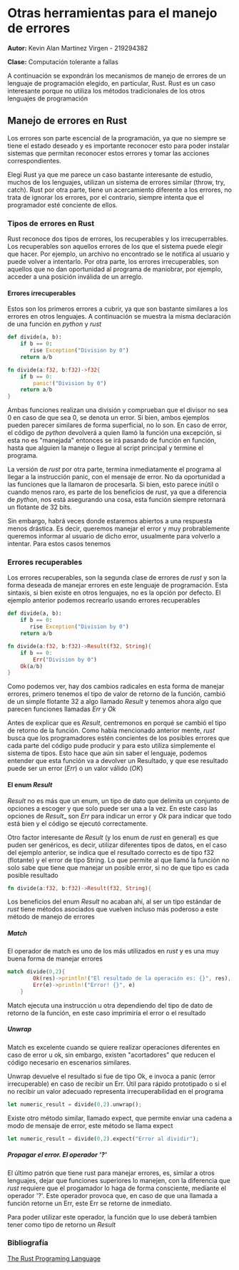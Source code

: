 # Otras herramientas para el manejo de errores

**Autor:** Kevin Alan Martinez Virgen - 219294382

**Clase:** Computación tolerante a fallas

A continuación se expondrán los mecanismos de manejo de errores de un lenguaje
de programación elegido, en particular, Rust. Rust es un caso interesante
porque no utiliza los métodos tradicionales de los otros lenguajes de
programación

## Manejo de errores en Rust

Los errores son parte escencial de la programación, ya que no siempre se tiene
el estado deseado y es importante reconocer esto para poder instalar sistemas
que permitan reconocer estos errores y tomar las acciones correspondientes.

Elegí Rust ya que me parece un caso bastante interesante de estudio, muchos de
los lenguajes, utilizan un sistema de errores similar (throw, try, catch).
Rust por otra parte, tiene un acercamiento diferente a los errores, no trata de
ignorar los errores, por el contrario, siempre intenta que el programador esté
conciente de ellos.

### Tipos de errores en Rust

Rust reconoce dos tipos de errores, los recuperables y los irrecuperrables.
Los recuperables son aquellos errores de los que el sistema puede elegir que hacer.
Por ejemplo, un archivo no encontrado se le notifica al usuario y puede volver
a intentarlo. Por otra parte, los errores irrecuperables, son aquellos que no 
dan oportunidad al programa de maniobrar, por ejemplo, acceder a una posición
inválida de un arreglo.

#### Errores irrecuperables

Estos son los primeros errores a cubrir, ya que son bastante similares a los
errores en otros lenguajes. A continuación se muestra la misma declaración
de una función en _python_ y _rust_ 

```py
def divide(a, b):
    if b == 0:
       rise Exception("Division by 0")
    return a/b
```

```rs
fn divide(a:f32, b:f32)->f32{
    if b == 0:
        panic!("Division by 0")
    return a/b
}
```

Ambas funciones realizan una división y comprueban que el divisor no sea 0
en caso de que sea 0, se denota un error. Si bien, ambos ejemplos pueden parecer
similares de forma superficial, no lo son. En caso de error, el código de _python_ 
devolverá a quien llamó la función una excepción, si esta no es "manejada" entonces
se irá pasando de función en función, hasta que alguien la maneje o llegue al
script principal y termine el programa.

La versión de _rust_ por otra parte, termina inmediatamente el programa al llegar 
a la instrucción panic, con el mensaje de error. No da oportunidad a las funciones
que la llamaron de procesarla. Si bien, esto parece inútil o cuando menos raro,
es parte de los beneficios de _rust_, ya que a diferencia de _python_, nos está
asegurando una cosa, esta función siempre retornará un flotante de 32 bits.

Sin embargo, habrá veces donde estaremos abiertos a una respuesta menos drástica.
Es decir, queremos manejar el error y muy probrablemente queremos informar al 
usuario de dicho error, usualmente para volverlo a intentar. Para estos casos 
tenemos

### Errores recuperables
Los errores recuperables, son la segunda clase de errores de _rust_ y son la
forma deseada de manejar errores en este lenguaje de programación. Esta sintaxis,
si bien existe en otros lenguajes, no es la opción por defecto. El ejemplo anterior
podemos recrearlo usando errores recuperables

```py
def divide(a, b):
    if b == 0:
       rise Exception("Division by 0")
    return a/b
```

```rs
fn divide(a:f32, b:f32)->Result(f32, String){
    if b == 0:
        Err("Division by 0")
    Ok(a/b)
}
```

Como podemos ver, hay dos cambios radicales en esta forma de manejar errores,
primero tenemos el tipo de valor de retorno de la función, cambió de un simple
flotante 32 a algo llamado _Result_ y tenemos ahora algo que parecen funciones
llamadas _Err_ y _Ok_

Antes de explicar que es _Result_, centremonos en porqué se cambió el tipo de 
retorno de la función. Como había mencionado anterior mente, _rust_ busca que 
los programadores estén concientes de los posibles errores que cada parte del
código pude producir y para esto utiliza simplemente el sistema de tipos.
Esto hace que aún sin saber el lenguaje, podemos entender que esta función va a 
devolver un Resultado, y que ese resultado puede ser un error (_Err_) o un valor
válido (_OK_)

#### El enum _Result_

_Result_ no es más que un enum, un tipo de dato que delimita un conjunto de opciones
a escoger y que solo puede ser una a la vez. En este caso las opciones de _Result__
son _Err_ para indicar un error y _Ok_ para indicar que todo está bien y el código
se ejecutó correctamente.

Otro factor interesante de _Result_ (y los enum de _rust_ en general) es que 
puden ser genéricos, es decir, utilizar diferentes tipos de datos, en el caso 
del ejemplo anterior, se indica que el resultado correcto es de tipo f32 (flotante)
y el error de tipo String. Lo que permite al que llamó la función no solo sabe
que tiene que manejar un posible error, si no de que tipo es cada posible resultado

```rs
fn divide(a:f32, b:f32)->Result(f32, String){
```

Los beneficios del enum _Result_ no acaban ahí, al ser un tipo estándar de _rust_
tiene métodos asociados que vuelven incluso más poderoso a este método de manejo
de errores

##### Match

El operador de match es uno de los más utilizados en _rust_ y es una muy buena
forma de manejar errores

```rs
match divide(0,2){
        Ok(res)->println!("El resultado de la operación es: {}", res),
        Err(e)->println!("Error! {}", e)
    }
```

Match ejecuta una instrucción u otra dependiendo del tipo de dato de retorno de
la función, en este caso imprimiría el error o el resultado

##### Unwrap

Match es excelente cuando se quiere realizar operaciones diferentes en caso de 
error u ok, sin embargo, existen "acortadores" que reducen el código necesario
en escenarios similares.

Unwrap devuelve el resultado si fue de tipo Ok, e invoca a panic (error irrecuperable) 
en caso de recibir un Err. Útil para rápido prototipado o si el no recibir un
valor adecuado representa irrecuperabilidad en el programa

```rs
let numeric_result = divide(0,2).unwrap();
```

Existe otro método similar, llamado expect, que permite enviar una cadena a modo
de mensaje de error, este método se llama expect

```rs
let numeric_result = divide(0,2).expect("Error al dividir");
```

##### Propagar el error. El operador '?'

El último patrón que tiene rust para manejar errores, es, similar a otros lenguajes, 
dejar que funciones superiores lo manejen, con la diferencia que _rust_ requiere
que el progamador lo haga de forma consciente, mediante el operador '?'.
Este operador provoca que, en caso de que una llamada a función retorne un Err,
este Err se retorne de inmediato.

Para poder utilizar este operador, la función que lo use deberá tambien tener 
como tipo de retorno un _Result_


### Bibliografía
[The Rust Programing Language](https://doc.rust-lang.org/book/ch09-00-error-handling.html)
